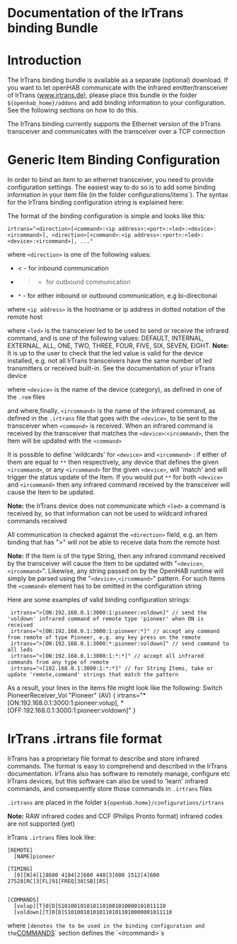 # Documentation of the IrTrans binding Bundle

# Introduction

The IrTrans binding bundle is available as a separate (optional) download.
If you want to let openHAB communicate with the infrared emitter/transceiver of IrTrans (www.irtrans.de), please place this bundle in the folder `${openhab_home}/addons` and add binding information to your configuration. See the following sections on how to do this.

The IrTrans binding currently supports the Ethernet version of the IrTrans transceiver and communicates with the transceiver over a TCP connection

# Generic Item Binding Configuration

In order to bind an item to an ethernet transceiver, you need to provide configuration settings. The easiest way to do so is to add some binding information in your item file (in the folder configurations/items`). The syntax for the IrTrans binding configuration string is explained here:

The format of the binding configuration is simple and looks like this:

    irtrans="<direction>[<command>:<ip address>:<port>:<led>:<device>:<ircommand>], <direction>[<command>:<ip address>:<port>:<led>:<device>:<ircommand>], ..."

where `<direction>` is one of the following values:
- < - for inbound communication
- > - for outbound communication
- `*` - for either inbound or outbound communication, e.g bi-directional

where `<ip address>` is the hostname or ip address in dotted notation of the remote host

where `<led>` is the transceiver led to be used to send or receive the infrared command, and is one of the following values:
DEFAULT, INTERNAL, EXTERNAL, ALL, ONE, TWO, THREE, FOUR, FIVE, SIX, SEVEN, EIGHT. **Note:** It is up to the user to check that the led value is valid for the device installed, e.g. not all IrTrans transceivers have the same number of led transmitters or received built-in. See the documentation of your IrTrans device

where `<device>` is the name of the device (category), as defined in one of the `.rem` files

and where,finally, `<ircommand>` is the name of the infrared command, as defined in the `.irtrans` file that goes with the `<device>`, to be sent to the transceiver when `<command>` is received. When an infrared command is received by the transceiver that matches the `<device>`:`<ircommand>`, then the Item will be updated with the `<command>` 

It is possible to define 'wildcards' for `<device>` and `<ircommand>` : if either of them are equal to `**` then respectively, any device that defines the given `<ircommand>`, or any `<ircommand>` for the given `<device>`, will 'match' and will trigger the status update of the Item. If you would put `**` for both `<device>` and `<ircommand>` then  any infrared command received by the transceiver will cause the Item to be updated.

**Note:** the IrTrans device does not communicate which `<led>` a command is received by, so that information can not be used to wildcard infrared commands received

All communication is checked against the `<direction>` field, e.g. an Item binding that has ">" will not be able to receive data from the remote host

**Note:** If the Item is of the type String, then any infrared command received by the transceiver will cause the Item to be updated with "`<device>`,`<ircommand>`". Likewise, any string passed on by the OpenHAB runtime will simply be parsed using the "`<device>`,`<ircommand>`" pattern. For such Items the `<command>` element has to be omitted in the configuration string

Here are some examples of valid binding configuration strings:

     irtrans=">[ON:192.168.0.1:3000:1:pioneer:voldown]" // send the 'voldown' infrared command of remote type 'pioneer' when ON is received
     irtrans="<[ON:192.168.0.1:3000:1:pioneer:*]" // accept any command from remote of type Pioneer, e.g. any key press on the remote
     irtrans=">[ON:192.168.0.1:3000:*:pioneer:voldown]" // send command to all leds
     irtrans="<[ON:192.168.0.1:3000:1:*:*]" // accept all infrared commands from any type of remote
     irtrans="<[192.168.0.1:3000:1:*:*]" // for String Items, take or update 'remote,command' strings that match the pattern

As a result, your lines in the items file might look like the following:
    Switch	PioneerReceiver_Vol		"Pioneer"		(AV)	{ irtrans="*[ON:192.168.0.1:3000:1:pioneer:volup], *[OFF:192.168.0.1:3000:1:pioneer:voldown]" }


# IrTrans .irtrans file format

IrTrans has a proprietary file format to describe and store infrared commands. The format is easy to comprehend and described in the IrTrans documentation. IrTrans also has software to remotely manage, configure etc IrTrans devices, but this software can also be used to 'learn' infrared commands, and consequently store those commands in `.irtrans` files

`.irtrans` are placed in the folder `${openhab.home}/configurations/irtrans`

**Note:** RAW infrared codes and CCF (Philips Pronto format) infrared codes are not supported (yet)

IrTrans `.irtrans` files look like:

    [REMOTE]
      [NAME]pioneer
    
    [TIMING]
      [0][N]4[1]8600 4184[2]600 440[3]600 1512[4]600 27528[RC]3[FL]91[FREQ]38[SB][RS]
      
    
    [COMMANDS]
      [volup][T]0[D]S101001010101101001010000101011110 
      [voldown][T]0[D]S101001010101101011010000001011110

where `[denotes the `<device>` to be used in the binding configuration and the `[COMMANDS](NAME]`)` section defines the `<ircommand>`s